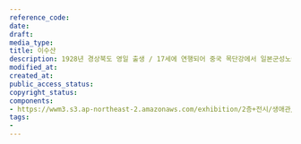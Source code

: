 ```yaml
---
reference_code: 
date: 
draft: 
media_type: 
title: 이수산
description: 1928년 경상북도 영일 출생 / 17세에 연행되어 중국 목단강에서 일본군성노예생활
modified_at: 
created_at: 
public_access_status: 
copyright_status: 
components:
- https://wwm3.s3.ap-northeast-2.amazonaws.com/exhibition/2층+전시/생애관/할머니들/이수산.JPG
tags:
- 
---
```

